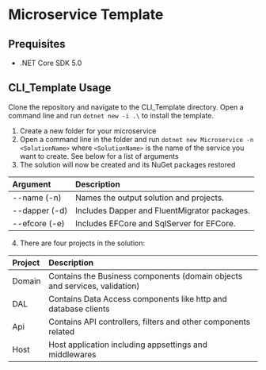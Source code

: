 # Microservice Template

## Prequisites

- .NET Core SDK 5.0

## CLI_Template Usage

Clone the repository and navigate to the CLI_Template directory. Open a command line and run `dotnet new -i .\` to install the template.

1. Create a new folder for your microservice
2. Open a command line in the folder and run `dotnet new Microservice -n <SolutionName>` where `<SolutionName>` is the name of the service you want to create. See below for a list of arguments
3. The solution will now be created and its NuGet packages restored

| Argument      | Description                                  |
| :------------ | :------------------------------------------- |
| --name (-n)   | Names the output solution and projects.      |
| --dapper (-d) | Includes Dapper and FluentMigrator packages. |
| --efcore (-e) | Includes EFCore and SqlServer for EFCore.    |

4. There are four projects in the solution:

| Project | Description                                                                |
| :------ | :------------------------------------------------------------------------- |
| Domain  | Contains the Business components (domain objects and services, validation) |
| DAL     | Contains Data Access components like http and database clients             |
| Api     | Contains API controllers, filters and other components related             |
| Host    | Host application including appsettings and middlewares                     |
